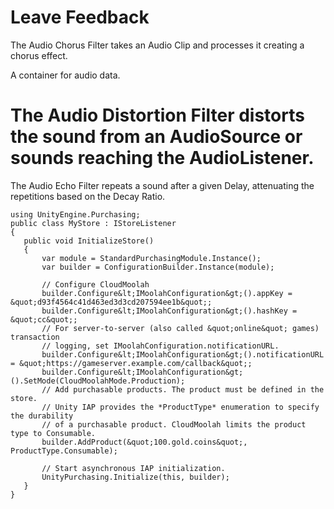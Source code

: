  

# Leave Feedback 

 The Audio Chorus Filter takes an Audio Clip and processes it creating a chorus effect. 

 A container for audio data. 

# The Audio Distortion Filter distorts the sound from an AudioSource or sounds reaching the AudioListener. 

 The Audio Echo Filter repeats a sound after a given Delay, attenuating the repetitions based on the Decay Ratio. 

 

 

 ```
using UnityEngine.Purchasing;public class MyStore : IStoreListener{    public void InitializeStore()    {        var module = StandardPurchasingModule.Instance();        var builder = ConfigurationBuilder.Instance(module);        // Configure CloudMoolah        builder.Configure&lt;IMoolahConfiguration&gt;().appKey = &quot;d93f4564c41d463ed3d3cd207594ee1b&quot;;        builder.Configure&lt;IMoolahConfiguration&gt;().hashKey = &quot;cc&quot;;        // For server-to-server (also called &quot;online&quot; games) transaction        // logging, set IMoolahConfiguration.notificationURL.        builder.Configure&lt;IMoolahConfiguration&gt;().notificationURL = &quot;https://gameserver.example.com/callback&quot;;        builder.Configure&lt;IMoolahConfiguration&gt;().SetMode(CloudMoolahMode.Production);        // Add purchasable products. The product must be defined in the store.        // Unity IAP provides the *ProductType* enumeration to specify the durability         // of a purchasable product. CloudMoolah limits the product type to Consumable.         builder.AddProduct(&quot;100.gold.coins&quot;, ProductType.Consumable);        // Start asynchronous IAP initialization.        UnityPurchasing.Initialize(this, builder);    }}
```